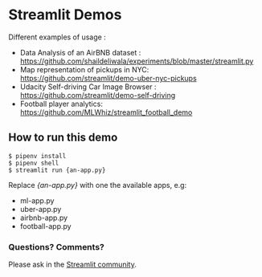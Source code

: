 # Streamlit Demos

Different examples of usage : 

- Data Analysis of an AirBNB dataset : https://github.com/shaildeliwala/experiments/blob/master/streamlit.py
- Map representation of pickups in NYC: https://github.com/streamlit/demo-uber-nyc-pickups
- Udacity Self-driving Car Image Browser : https://github.com/streamlit/demo-self-driving
- Football player analytics: https://github.com/MLWhiz/streamlit_football_demo

## How to run this demo

```
$ pipenv install
$ pipenv shell
$ streamlit run {an-app.py}
```

Replace *{an-app.py}* with one the available apps, e.g:

- ml-app.py
- uber-app.py
- airbnb-app.py
- football-app.py

### Questions? Comments?

Please ask in the [Streamlit community](https://discuss.streamlit.io).
